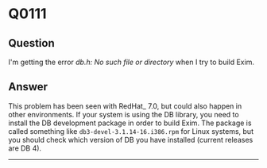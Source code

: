 Q0111
=====

Question
--------

I'm getting the error *db.h: No such file or directory* when I try to
build Exim.

Answer
------

This problem has been seen with RedHat\_ 7.0, but could also happen in
other environments. If your system is using the DB library, you need to
install the DB development package in order to build Exim. The package
is called something like `db3-devel-3.1.14-16.i386.rpm` for Linux
systems, but you should check which version of DB you have installed
(current releases are DB 4).

* * * * *
